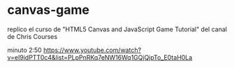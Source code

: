 # canvas-game
replico el curso de "HTML5 Canvas and JavaScript Game Tutorial" del canal de Chris Courses

minuto 2:50
https://www.youtube.com/watch?v=eI9idPTT0c4&list=PLpPnRKq7eNW16Wq1GQjQjpTo_E0taH0La